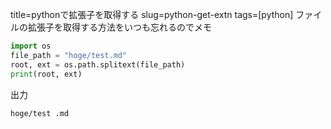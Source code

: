 title=pythonで拡張子を取得する
slug=python-get-extn
tags=[python]
ファイルの拡張子を取得する方法をいつも忘れるのでメモ

```python
import os
file_path = "hoge/test.md"
root, ext = os.path.splitext(file_path)
print(root, ext)
```

出力

```
hoge/test .md
```
